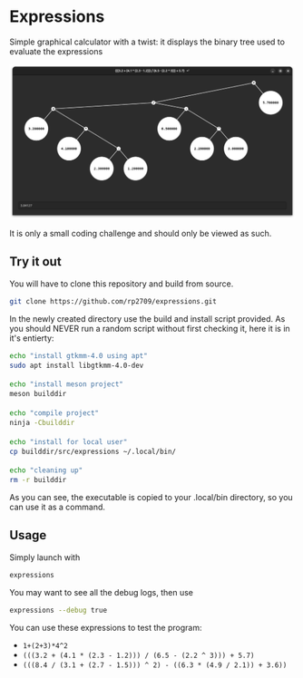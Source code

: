 # Expressions

Simple graphical calculator with a twist: it displays the binary tree used to evaluate the expressions

![illustration](./illustration.png)

It is only a small coding challenge and should only be viewed as such.


## Try it out
You will have to clone this repository and build from source.

```bash
git clone https://github.com/rp2709/expressions.git
```

In the newly created directory use the build and install script provided. As you should NEVER run a random script without first checking it, here it is in it's entierty:
```bash
echo "install gtkmm-4.0 using apt"
sudo apt install libgtkmm-4.0-dev

echo "install meson project"
meson builddir

echo "compile project"
ninja -Cbuilddir

echo "install for local user"
cp builddir/src/expressions ~/.local/bin/

echo "cleaning up"
rm -r builddir
```

As you can see, the executable is copied to your .local/bin directory, so you can use it as a command.

## Usage
Simply launch with 
```bash
expressions
```

You may want to see all the debug logs, then use
```bash
expressions --debug true
```
You can use these expressions to test the program:
- `1+(2+3)*4^2`
- `(((3.2 + (4.1 * (2.3 - 1.2))) / (6.5 - (2.2 ^ 3))) + 5.7)`
- `(((8.4 / (3.1 + (2.7 - 1.5))) ^ 2) - ((6.3 * (4.9 / 2.1)) + 3.6))`
